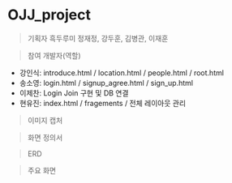# OJJ_project

> 기획자
흑두루미
정재정, 강두훈, 김병관, 이재훈


> 참여 개발자(역할)
- 강인식: introduce.html / location.html / people.html / root.html
- 송소영: login.html / signup_agree.html / sign_up.html
- 이제찬: Login Join 구현 및 DB 연결
- 현유진: index.html / fragements / 전체 레이아웃 관리


> 이미지 캡처
<a th:src="@{/index.PNG}"></a>

> 화면 정의서


> ERD


> 주요 화면
